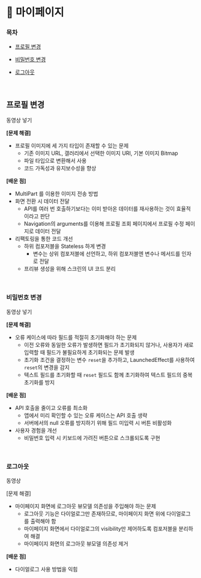 # 👤 마이페이지

### 목차

- [프로필 변경](#프로필-변경)

- [비밀번호 변경](#비밀번호-변경)

- [로그아웃](#로그아웃)

<br>

## 프로필 변경
동영상 넣기

**[문제 해결]**
- 프로필 이미지에 세 가지 타입이 존재할 수 있는 문제
  - 기존 이미지 URL, 갤러리에서 선택한 이미지 URI, 기본 이미지 Bitmap
  - 파일 타입으로 변환해서 사용
  - 코드 가독성과 유지보수성을 향상

**[배운 점]**
- MultiPart 를 이용한 이미지 전송 방법
- 화면 전환 시 데이터 전달
  - API를 여러 번 호출하기보다는 이미 받아온 데이터를 재사용하는 것이 효율적이라고 판단
  - Navigation의 arguments를 이용해 프로필 조회 페이지에서 프로필 수정 페이지로 데이터 전달
- 리팩토링을 통한 코드 개선
  - 하위 컴포저블을 Stateless 하게 변경
    - 변수는 상위 컴포저블에 선언하고, 하위 컴포저블엔 변수나 메서드를 인자로 전달
  - 프리뷰 생성을 위해 스크린의 UI 코드 분리

<br>

### 비밀번호 변경
동영상 넣기

**[문제 해결]**
- 오류 케이스에 따라 필드를 적절히 초기화해야 하는 문제
  - 이전 오류와 동일한 오류가 발생하면 필드가 초기화되지 않거나, 사용자가 새로 입력할 때 필드가 불필요하게 초기화되는 문제 발생  
  - 초기화 조건을 결정하는 변수 `reset`을 추가하고, LaunchedEffect를 사용하여 `reset`의 변경을 감지  
  - 텍스트 필드를 초기화할 때 `reset` 필드도 함께 초기화하여 텍스트 필드의 중복 초기화를 방지

**[배운 점]**
- API 호출을 줄이고 오류를 최소화
  - 앱에서 미리 확인할 수 있는 오류 케이스는 API 호출 생략
  - 서버에서의 null 오류를 방지하기 위해 필드 미입력 시 버튼 비활성화
- 사용자 경험을 개선
  - 비밀번호 입력 시 키보드에 가려진 버튼으로 스크롤되도록 구현

<br>

### 로그아웃
동영상

[문제 해결]
- 마이페이지 화면에 로그아웃 뷰모델 의존성을 주입해야 하는 문제
  - 로그아웃 기능은 다이얼로그만 존재하므로, 마이페이지 화면 위에 다이얼로그를 출력해야 함
  - 마이페이지 화면에서 다이얼로그의 visibility만 제어하도록 컴포저블을 분리하여 해결
  - 마이페이지 화면의 로그아웃 뷰모델 의존성 제거

**[배운 점]**
- 다이얼로그 사용 방법을 익힘








